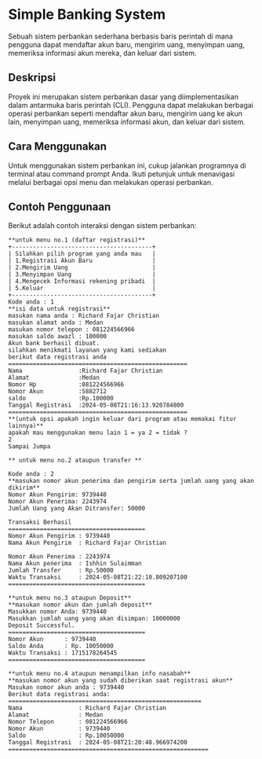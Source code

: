 # Simple Banking System

Sebuah sistem perbankan sederhana berbasis baris perintah di mana pengguna dapat mendaftar akun baru, mengirim uang, menyimpan uang, memeriksa informasi akun mereka, dan keluar dari sistem.

## Deskripsi

Proyek ini merupakan sistem perbankan dasar yang diimplementasikan dalam antarmuka baris perintah (CLI). Pengguna dapat melakukan berbagai operasi perbankan seperti mendaftar akun baru, mengirim uang ke akun lain, menyimpan uang, memeriksa informasi akun, dan keluar dari sistem.

## Cara Menggunakan

Untuk menggunakan sistem perbankan ini, cukup jalankan programnya di terminal atau command prompt Anda. Ikuti petunjuk untuk menavigasi melalui berbagai opsi menu dan melakukan operasi perbankan.

## Contoh Penggunaan

Berikut adalah contoh interaksi dengan sistem perbankan:



```plaintext
**untuk menu no.1 (daftar registrasi)**
+----------------------------------------+
| Silahkan pilih program yang anda mau   |
| 1.Registrasi Akun Baru                 |
| 2.Mengirim Uang                        |
| 3.Menyimpan Uang                       |
| 4.Mengecek Informasi rekening pribadi  |
| 5.Keluar                               |
+----------------------------------------+
Kode anda : 1
**isi data untuk registrasi**
masukan nama anda : Richard Fajar Christian
masukan alamat anda : Medan
masukan nomor telepon : 081224566966
masukan saldo awazl : 100000
Akun bank berhasil dibuat.
silahkan menikmati layanan yang kami sediakan
berikut data registrasi anda
===================================================
Nama                :Richard Fajar Christian
Alamat              :Medan
Nomor Hp            :081224566966
Nomor Akun          :5882712
saldo               :Rp.100000
Tanggal Registrasi  :2024-05-08T21:16:13.920784800
===================================================
**(untuk opsi apakah ingin keluar dari program atau memakai fitur lainnya)**
apakah mau menggunakan menu lain 1 = ya 2 = tidak ?
2
Sampai Jumpa

** untuk menu no.2 ataupun transfer **

Kode anda : 2
**masukan nomor akun penerima dan pengirim serta jumlah uang yang akan dikirim**
Nomor Akun Pengirim: 9739440
Nomor Akun Penerima: 2243974
Jumlah Uang yang Akan Ditransfer: 50000

Transaksi Berhasil
=======================================
Nomor Akun Pengirim : 9739440
Nama Akun Pengirim  : Richard Fajar Christian

Nomor Akun Penerima : 2243974
Nama Akun penerima  : Ishhin Sulaimman
Jumlah Transfer     : Rp.50000
Waktu Transaksi     : 2024-05-08T21:22:10.809207100
=======================================

**untuk menu no.3 ataupun Deposit**
**masukan nomor akun dan jumlah deposit**
Masukkan nomor Anda: 9739440
Masukkan jumlah uang yang akan disimpan: 10000000
Deposit Successful.
=======================================
Nomor Akun      : 9739440
Saldo Anda      : Rp. 10050000
Waktu Transaksi : 1715178264545
=======================================

**untuk menu no.4 ataupun menampilkan info nasabah**
**masukan nomor akun yang sudah diberikan saat registrasi akun**
Masukan nomor akun anda : 9739440
Berikut data registrasi anda:
=======================================================
Nama                : Richard Fajar Christian
Alamat              : Medan
Nomor Telepon       : 081224566966
Nomor Akun          : 9739440
Saldo               : Rp.10050000
Tanggal Registrasi  : 2024-05-08T21:20:48.966974200
=========================================================






